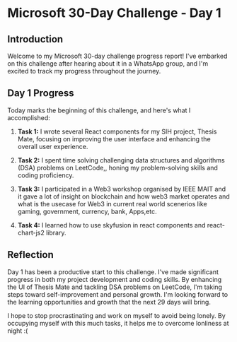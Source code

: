 # Microsoft 30-Day Challenge - Day 1

## Introduction

Welcome to my Microsoft 30-day challenge progress report! I've embarked on this challenge after hearing about it in a WhatsApp group, and I'm excited to track my progress throughout the journey.

## Day 1 Progress

Today marks the beginning of this challenge, and here's what I accomplished:

1. **Task 1:** I wrote several React components for my SIH project, Thesis Mate, focusing on improving the user interface and enhancing the overall user experience.

2. **Task 2:** I spent time solving challenging data structures and algorithms (DSA) problems on LeetCode,, honing my problem-solving skills and coding proficiency.

3. **Task 3:** I participated in a Web3 workshop organised by IEEE MAIT and it gave a lot of insight on blockchain and how web3 market operates and what is the usecase for Web3 in current real world scenerios like gaming, government, currency, bank, Apps,etc.

4. **Task 4:** I learned how to use skyfusion in react components and react-chart-js2 library.

## Reflection

Day 1 has been a productive start to this challenge. I've made significant progress in both my project development and coding skills. By enhancing the UI of Thesis Mate and tackling DSA problems on LeetCode, I'm taking steps toward self-improvement and personal growth. I'm looking forward to the learning opportunities and growth that the next 29 days will bring. 

I hope to stop procrastinating and work on myself to avoid being lonely. By occupying myself with this much tasks, it helps me to overcome lonliness at night :(